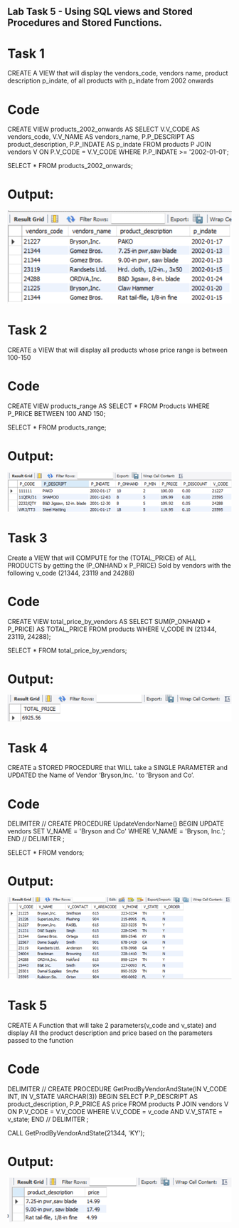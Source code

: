 ## Lab Task 5 - Using SQL views and Stored Procedures and Stored Functions.

# Task 1
CREATE A VIEW that will display the vendors_code, vendors name, product description p_indate, of all products with p_indate from 2002 onwards


# Code
CREATE VIEW products_2002_onwards AS
SELECT V.V_CODE AS vendors_code, V.V_NAME AS vendors_name, P.P_DESCRIPT AS product_description, P.P_INDATE AS p_indate FROM products P 
JOIN vendors V ON P.V_CODE = V.V_CODE WHERE P.P_INDATE >= '2002-01-01';

SELECT * FROM products_2002_onwards;


# Output:
<img src="Labtask5-1.png">

# Task 2
CREATE a VIEW that will display all products whose price range is between 100-150


# Code
CREATE VIEW products_range AS 
SELECT * FROM Products WHERE P_PRICE BETWEEN 100 AND 150;

SELECT * FROM products_range;


# Output:
<img src="Labtask5-2.png">

# Task 3
Create a VIEW that will COMPUTE for the (TOTAL_PRICE) of ALL PRODUCTS by getting the (P_ONHAND x P_PRICE) Sold by vendors with the following v_code (21344, 23119 and 24288)


# Code
CREATE VIEW total_price_by_vendors AS
SELECT SUM(P_ONHAND * P_PRICE) AS TOTAL_PRICE FROM products
WHERE V_CODE IN (21344, 23119, 24288);

SELECT * FROM total_price_by_vendors;


# Output:
<img src="Labtask5-3.png">

# Task 4
CREATE a STORED PROCEDURE that WILL take a SINGLE PARAMETER and UPDATED the Name of Vendor ‘Bryson,Inc. ’ to ‘Bryson and Co’.


# Code
DELIMITER //
CREATE PROCEDURE UpdateVendorName()
BEGIN
UPDATE vendors SET V_NAME = 'Bryson and Co'
WHERE V_NAME = 'Bryson, Inc.';
END //
DELIMITER ;

SELECT * FROM vendors;


# Output:
<img src="Labtask5-4.png">

# Task 5
CREATE A Function that will take 2 parameters(v_code and v_state) and display All the product description and price based on the parameters passed to the function


# Code
DELIMITER //
CREATE PROCEDURE GetProdByVendorAndState(IN V_CODE INT, IN V_STATE VARCHAR(3))
BEGIN
SELECT P.P_DESCRIPT AS product_description,
P.P_PRICE AS price FROM products P
JOIN vendors V ON P.V_CODE = V.V_CODE
WHERE V.V_CODE = v_code AND V.V_STATE = v_state;
END // 
DELIMITER ;

CALL GetProdByVendorAndState(21344, 'KY');


# Output:
<img src="Labtask5-5.png">
